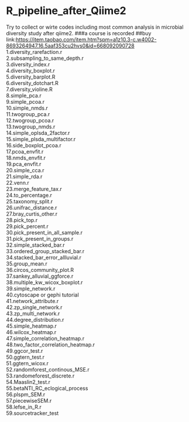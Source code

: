# R_pipeline_after_Qiime2
Try to collect or wirte codes including most common analysis in microbial diversity study after qiime2.
###a course is recorded 
##buy link:https://item.taobao.com/item.htm?spm=a1z10.3-c.w4002-8693264947.16.5aaf353cu2hvs0&id=668092090728 
<br />
1.diversity_rarefaction.r<br />
2.subsampling_to_same_depth.r<br />
3.diversity_index.r<br />
4.diversity_boxplot.r<br />
5.diversity_barplot.R<br />
6.diversity_dotchart.R<br />
7.diversity_violine.R<br />
8.simple_pca.r<br />
9.simple_pcoa.r<br />
10.simple_nmds.r<br />
11.twogroup_pca.r<br />
12.twogroup_pcoa.r<br />
13.twogroup_nmds.r<br />
14.simple_oplsda_2factor.r<br />
15.simple_plsda_multifactor.r<br />
16.side_boxplot_pcoa.r<br />
17.pcoa_envfit.r<br />
18.nmds_envfit.r<br />
19.pca_envfit.r<br />
20.simple_cca.r<br />
21.simple_rda.r<br />
22.venn.r<br />
23.merge_feature_tax.r<br />
24.to_percentage.r<br />
25.taxonomy_split.r<br />
26.unifrac_distance.r<br />
27.bray_curtis_other.r<br />
28.pick_top.r<br />
29.pick_percent.r<br />
30.pick_present_in_all_sample.r<br />
31.pick_present_in_groups.r<br />
32.simple_stacked_bar.r<br />
33.ordered_group_stacked_bar.r<br />
34.stacked_bar_error_allluvial.r<br />
35.group_mean.r<br />
36.circos_community_plot.R <br />
37.sankey_alluvial_ggforce.r<br />
38.multiple_kw_wicox_boxplot.r<br />
39.simple_network.r<br />
40.cytoscape  or gephi tutorial<br />
41.network_attribute.r<br />
42.zp_single_network.r<br />
43.zp_multi_network.r<br />
44.degree_distribution.r<br />
45.simple_heatmap.r<br />
46.wilcox_heatmap.r<br />
47.simple_correlation_heatmap.r<br />
48.two_factor_correlation_heatmap.r<br />
49.ggcor_test.r<br />
50.ggtern_test.r<br />
51.ggtern_wicox.r<br />
52.randomforest_continous_MSE.r<br />
53.randomeforest_discrete.r <br />
54.Maaslin2_test.r<br />
55.betaNTI_RC_eclogical_process<br />
56.plspm_SEM.r<br />
57.piecewiseSEM.r<br />
58.lefse_in_R.r<br />
59.sourcetracker_test<br />

